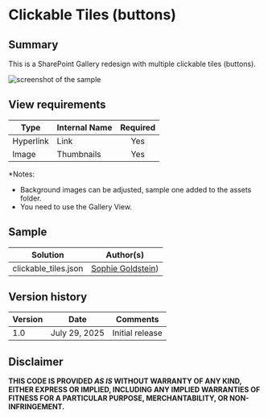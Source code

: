 # Clickable Tiles (buttons)
## Summary
This is a SharePoint Gallery redesign with multiple clickable tiles (buttons).

![screenshot of the sample](./asset/screenshot.jpg|width=500)

## View requirements

|Type               |Internal Name|Required|
|-------------------|-------------|:------:|
|Hyperlink          |Link         |Yes     |
|Image              |Thumbnails   |Yes     |

*Notes: 
- Background images can be adjusted, sample one added to the assets folder.
- You need to use the Gallery View.


## Sample

Solution|Author(s)
--------|---------
clickable_tiles.json | [Sophie Goldstein]([https://github.com/tecchan1107](https://github.com/Sophiegold)))

## Version history

Version |Date              |Comments
--------|------------------|--------------------------------
1.0     |July 29, 2025     |Initial release

## Disclaimer
**THIS CODE IS PROVIDED *AS IS* WITHOUT WARRANTY OF ANY KIND, EITHER EXPRESS OR IMPLIED, INCLUDING ANY IMPLIED WARRANTIES OF FITNESS FOR A PARTICULAR PURPOSE, MERCHANTABILITY, OR NON-INFRINGEMENT.**

